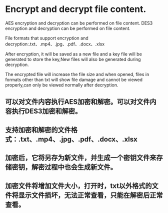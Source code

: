 # Encrypt and decrypt file content.

AES encryption and decryption can be performed on file content.
DES3 encryption and decryption can be performed on file content.

File formats that support encryption and decryption:.txt、.mp4、.jpg、.pdf、.docx、.xlsx

After encryption, it will be saved as a new file and a key file will be generated to store the key,New files will also be generated during decryption.

The encrypted file will increase the file size and when opened, files in formats other than txt will show file damage and cannot be viewed properly,can only be viewed normally after decryption.

## 可以对文件内容执行AES加密和解密。可以对文件内容执行DES3加密和解密。
## 支持加密和解密的文件格式：.txt、.mp4、.jpg、.pdf、.docx、.xlsx
## 加密后，它将另存为新文件，并生成一个密钥文件来存储密钥，解密过程中也会生成新文件。
## 加密文件将增加文件大小，打开时，txt以外格式的文件将显示文件损坏，无法正常查看，只能在解密后正常查看。
